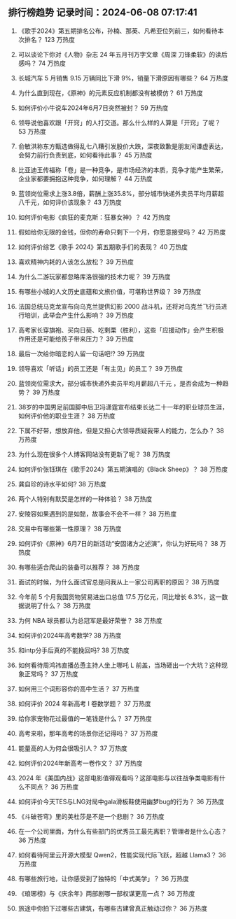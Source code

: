 
## 排行榜趋势 记录时间：2024-06-08 07:17:41
  
  1. 《歌手2024》第五期排名公布，孙楠、那英、凡希亚位列前三，如何看待本次排名？ 123 万热度
    
  2. 可以谈论下你对《人物》杂志 24 年五月刊万字文章《周深 刀锋柔软》的读后感吗？ 74 万热度
    
  3. 长城汽车 5 月销售 9.15 万辆同比下滑 9%，销量下滑原因有哪些？ 64 万热度
    
  4. 为什么直到现在，《原神》的元素反应机制都没有被模仿？ 61 万热度
    
  5. 如何评价小牛说车2024年6月7日突然被封？ 59 万热度
    
  6. 领导说他喜欢跟「开窍」的人打交道。那么什么样的人算是「开窍」了呢？ 53 万热度
    
  7. 俞敏洪称东方甄选做得乱七八糟引发股价大跌，深夜致歉是朋友间谦虚表达，会努力前行负责到底，如何看待此事？ 45 万热度
    
  8. 比亚迪王传福称「卷」是一种竞争，是市场经济的本质，竞争才能产生繁荣，企业家都要拥抱这种竞争，如何理解？ 44 万热度
    
  9. 蓝领岗位需求上涨3.8倍，薪酬上涨35.8%，部分城市快递外卖员平均月薪超八千元，如何评价该现象？ 43 万热度
    
  10. 如何评价电影《疯狂的麦克斯：狂暴女神》？ 42 万热度
    
  11. 假如给你无限的金钱，但你的寿命只剩下一个月，你愿意接受吗？ 42 万热度
    
  12. 如何评价综艺《歌手 2024》第五期歌手们的表现？ 40 万热度
    
  13. 喜欢精神内耗的人该怎么放松？ 39 万热度
    
  14. 为什么二游玩家都忽略库洛很强的技术力呢？ 39 万热度
    
  15. 有哪些小城的人文历史底蕴和文旅价值，可堪称世界级？ 39 万热度
    
  16. 法国总统马克龙宣布向乌克兰提供幻影 2000 战斗机，还将对乌克兰飞行员进行培训，此举会产生什么影响？ 39 万热度
    
  17. 高考家长穿旗袍、买向日葵、吃剩栗（胜利），这些「应援动作」会产生积极作用还是可能给孩子带来压力？ 39 万热度
    
  18. 最后一次给你暗恋的人留一句话吧!? 39 万热度
    
  19. 领导喜欢「听话」的员工还是「有主见」的员工？ 39 万热度
    
  20. 蓝领岗位需求大，部分城市快递外卖员平均月薪超八千元 ，是否会成为一种趋势？ 39 万热度
    
  21. 38岁的中国男足前国脚中后卫冯潇霆宣布结束长达二十一年的职业球员生涯，如何评价他的职业生涯？ 38 万热度
    
  22. 下属不好带，想放弃他，但是又担心大领导质疑我带人的能力，怎么办？ 38 万热度
    
  23. 为什么现在很多个人博客网站没有更新了呢？ 38 万热度
    
  24. 如何评价张钰琪在《歌手2024》第五期演唱的《Black Sheep》？ 38 万热度
    
  25. 龚自珍的诗水平如何? 38 万热度
    
  26. 两个人特别有默契是怎样的一种体验？ 38 万热度
    
  27. 安陵容如果遇到的是如懿，故事会不会不一样？ 38 万热度
    
  28. 交易中有哪些第一性原理？ 38 万热度
    
  29. 如何评价《原神》6月7日的新活动“安固诸方之述演”，你认为好玩吗？ 38 万热度
    
  30. 有哪些适合爬山的装备可以推荐？ 38 万热度
    
  31. 面试的时候，为什么面试官总是问我从上一家公司离职的原因？ 38 万热度
    
  32. 今年前 5 个月我国货物贸易进出口总值 17.5 万亿元，同比增长 6.3%，这一数据说明了什么？ 38 万热度
    
  33. 为何 NBA 球员都认为总冠军是最好荣誉？ 38 万热度
    
  34. 如何评价2024年高考数学? 38 万热度
    
  35. 和intp分手后真的不能挽回吗? 38 万热度
    
  36. 如何看待周鸿祎直播怂恿主持人坐上哪吒 L 前盖，当场砸出一个大坑？这种现象正常吗？ 37 万热度
    
  37. 如何用三个词形容你的高中生活？ 37 万热度
    
  38. 如何评价 2024 年新高考 I 卷数学题？ 37 万热度
    
  39. 给你家宠物花过最值的一笔钱是什么？ 37 万热度
    
  40. 高考来啦，那年高考的场景你还记得吗？ 37 万热度
    
  41. 能量高的人为何会很吸引人？ 37 万热度
    
  42. 如何评价2024年新高考一卷作文？ 37 万热度
    
  43. 2024 年《美国内战》这部电影值得观看吗？这部电影与以往战争类电影有什么不同点？ 36 万热度
    
  44. 如何评价今天TES与LNG对局中gala滑板鞋使用幽梦bug的行为？ 36 万热度
    
  45. 《斗破苍穹》里的美杜莎是不是一个悲剧？ 36 万热度
    
  46. 在一个公司里面，为什么有些部门的优秀员工最先离职？管理者是什么心态？ 36 万热度
    
  47. 如何看待阿里云开源大模型 Qwen2，性能实现代际飞跃，超越 Llama3？ 36 万热度
    
  48. 有哪些旅行地，让你感受到了独特的「中式美学」？ 36 万热度
    
  49. 《琅琊榜》与《庆余年》两部剧哪一部权谋更高一点？ 36 万热度
    
  50. 旅途中你拍下过哪些古建筑，有哪些古建曾真正触动过你？ 36 万热度
    